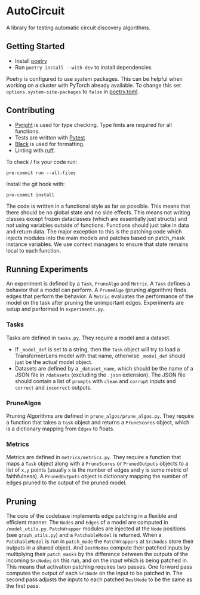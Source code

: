 # AutoCircuit
A library for testing automatic circuit discovery algorithms.

## Getting Started
- Install [poetry](https://python-poetry.org/docs/#installation)
- Run `poetry install --with dev` to install dependencies

Poetry is configured to use system packages. This can be helpful when working on a cluster with PyTorch already available. To change this set `options.system-site-packages` to `false` in [poetry.toml](poetry.toml).

## Contributing
- [Pyright](https://github.com/microsoft/pyright) is used for type checking. Type hints are required for all functions.
- Tests are written with [Pytest](https://docs.pytest.org/en/stable/)
- [Black](https://github.com/psf/black) is used for formatting.
- Linting with [ruff](https://github.com/astral-sh/ruff).

To check / fix your code run:
```
pre-commit run --all-files
```
Install the git hook with:
```
pre-commit install
```

The code is written in a functional style as far as possible. This means that there should be no global state and no side effects. This means not writing classes except frozen dataclasses (which are essentially just structs) and not using variables outside of functions. Functions should just take in data and return data. The major exception to this is the patching code which injects modules into the main models and patches based on patch_mask instance variables. We use context managers to ensure that state remains local to each function.

## Running Experiments

An experiment is defined by a `Task`, `PruneAlgo` and `Metric`. A `Task` defines a behavior that a model can perform. A `PruneAlgo` (pruning algorithm) finds edges that perform the behavior. A `Metric` evaluates the performance of the model on the task after pruning the unimportant edges. Experiments are setup and performed in `experiments.py`.

### Tasks

Tasks are defined in `tasks.py`. They require a model and a dataset.
 - If `_model_def` is set to a string, then the `Task` object will try to load a TransformerLens model with that name, otherwise `_model_def` should just be the actual model object.
 - Datasets are defined by a `_dataset_name`, which should be the name of a JSON file in `/datasets` (excluding the `.json` extension). The JSON file should contain a list of `prompts` with `clean` and `corrupt` inputs and `correct` and `incorrect` outputs.

### PruneAlgos

Pruning Algorithms are defined in `prune_algos/prune_algos.py`. They require a function that takes a `Task` object and returns a `PruneScores` object, which is a dictionary mapping from `Edges` to floats.

### Metrics

Metrics are defined in `metrics/metrics.py`. They require a function that maps a `Task` object along with a `PruneScores` or `PrunedOutputs` objects to a list of `x,y` points (usually `x` is the number of edges and `y` is some metric of faithfulness). A `PrunedOutputs` object is dictionary mapping the number of edges pruned to the output of the pruned model.

## Pruning

The core of the codebase implements edge patching in a flexible and efficient manner. The `Nodes` and `Edges` of a model are computed in `/model_utils.py`. `PatchWrapper` modules are injected at the `Node` positions (see `graph_utils.py`) and a `PatchableModel` is returned. When a `PatchableModel` is run in `patch_mode` the `PatchWrappers` at `SrcNodes` store their outputs in a shared object. And `DestNodes` compute their patched inputs by multiplying their `patch_masks` by the difference between the outputs of the incoming `SrcNodes` on this run, and on the input which is being patched in. This means that activation patching requires two passes. One forward pass computes the output of each `SrcNode` on the input to be patched in. The second pass adjusts the inputs to each patched `DestNode` to be the same as the first pass.
